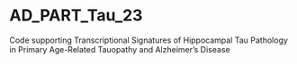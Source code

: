 # AD_PART_Tau_23

Code supporting Transcriptional Signatures of Hippocampal Tau Pathology in Primary Age-Related 
Tauopathy and Alzheimer’s Disease 
